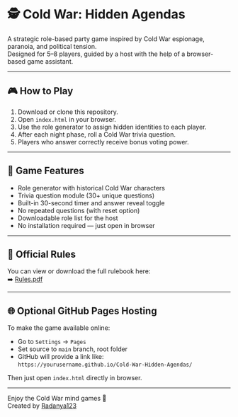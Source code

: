 
# 🕵️ Cold War: Hidden Agendas

A strategic role-based party game inspired by Cold War espionage, paranoia, and political tension.  
Designed for 5–8 players, guided by a host with the help of a browser-based game assistant.

---

## 🎮 How to Play

1. Download or clone this repository.
2. Open `index.html` in your browser.
3. Use the role generator to assign hidden identities to each player.
4. After each night phase, roll a Cold War trivia question.
5. Players who answer correctly receive bonus voting power.

---

## 🧩 Game Features

- Role generator with historical Cold War characters
- Trivia question module (30+ unique questions)
- Built-in 30-second timer and answer reveal toggle
- No repeated questions (with reset option)
- Downloadable role list for the host
- No installation required — just open in browser

---

## 📄 Official Rules

You can view or download the full rulebook here:  
➡️ [Rules.pdf](./Rules.pdf)

---

## 🌐 Optional GitHub Pages Hosting

To make the game available online:
- Go to `Settings` → `Pages`
- Set source to `main` branch, root folder
- GitHub will provide a link like:  
  `https://yourusername.github.io/Cold-War-Hidden-Agendas/`

Then just open `index.html` directly in browser.

---

Enjoy the Cold War mind games 🧠  
Created by [Radanya123](https://github.com/Radanya123)

